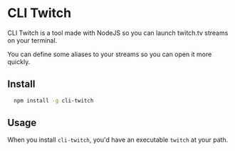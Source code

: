 # CLI Twitch

CLI Twitch is a tool made with NodeJS so you can launch twitch.tv streams on your terminal.

You can define some aliases to your streams so you can open it more quickly.

## Install

```bash
  npm install -g cli-twitch
```

## Usage

When you install `cli-twitch`, you'd have an executable `twitch` at your path.
